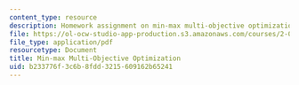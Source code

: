 ```yaml
---
content_type: resource
description: Homework assignment on min-max multi-objective optimization.
file: https://ol-ocw-studio-app-production.s3.amazonaws.com/courses/2-017j-design-of-electromechanical-robotic-systems-fall-2009/b233776f3c6b8fdd3215609162b65241_MIT2_017JF09_p26.pdf
file_type: application/pdf
resourcetype: Document
title: Min-max Multi-Objective Optimization
uid: b233776f-3c6b-8fdd-3215-609162b65241
---
```

